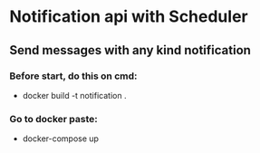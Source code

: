 # Notification api with Scheduler

## Send messages with any kind notification

### Before start, do this on cmd:
 
 - docker build -t notification .

### Go to docker paste:

 - docker-compose up
